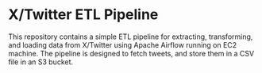# X/Twitter ETL Pipeline
This repository contains a simple ETL pipeline for extracting, transforming, and loading data from X/Twitter using Apache Airflow running on EC2 machine. The pipeline is designed to fetch tweets, and store them in a CSV file in an S3 bucket.